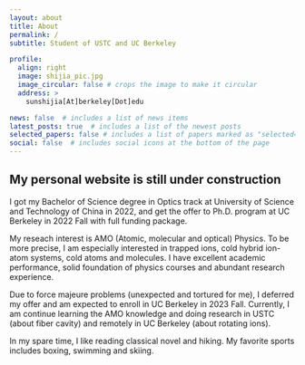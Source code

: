 ```yaml
---
layout: about
title: About
permalink: /
subtitle: Student of USTC and UC Berkeley

profile:
  align: right
  image: shijia_pic.jpg
  image_circular: false # crops the image to make it circular
  address: >
    sunshijia[At]berkeley[Dot]edu

news: false  # includes a list of news items
latest_posts: true  # includes a list of the newest posts
selected_papers: false # includes a list of papers marked as "selected={true}"
social: false  # includes social icons at the bottom of the page
---
```


## My personal website is still under construction

I got my Bachelor of Science degree in Optics track at University of Science and Technology of China in 2022, and get the offer to Ph.D. program at UC Berkeley in 2022 Fall with full funding package. 

My reseach interest is AMO (Atomic, molecular and optical) Physics. To be more precise, I am especially interested in trapped ions, cold hybrid ion-atom systems, cold atoms and molecules. I have excellent academic performance, solid foundation of physics courses and abundant research experience. 

Due to force majeure problems (unexpected and tortured for me), I deferred my offer and am expected to enroll in UC Berkeley in 2023 Fall. Currently, I am continue learning the AMO knowledge and doing research in USTC (about fiber cavity) and remotely in UC Berkeley (about rotating ions).

In my spare time, I like reading classical novel and hiking. My favorite sports includes boxing, swimming and skiing. 